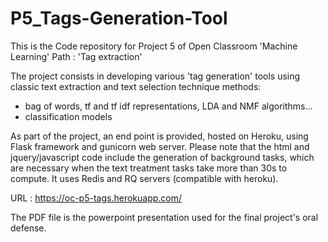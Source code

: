 # P5_Tags-Generation-Tool

 This is the Code repository for Project 5 of Open Classroom 'Machine Learning' Path : 'Tag extraction'

The project consists in developing various 'tag generation' tools using classic text extraction and text selection technique methods: 
- bag of words, tf and tf idf representations, LDA and NMF algorithms... 
- classification models

As part of the project, an end point is provided, hosted on Heroku, using Flask framework and gunicorn web server.
Please note that the html and jquery/javascript code include the generation of background tasks, which are necessary when the text treatment tasks take more than 30s to compute. 
It uses Redis and RQ servers (compatible with heroku).

URL : 
      https://oc-p5-tags.herokuapp.com/

The PDF file is the powerpoint presentation used for the final project's oral defense.
